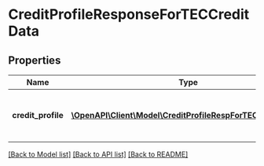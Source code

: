 # CreditProfileResponseForTECCreditData

## Properties
Name | Type | Description | Notes
------------ | ------------- | ------------- | -------------
**credit_profile** | [**\OpenAPI\Client\Model\CreditProfileRespForTECCreditData[]**](CreditProfileRespForTECCreditData.md) | TEC Connect Credit Profile Response | [optional] 

[[Back to Model list]](../README.md#documentation-for-models) [[Back to API list]](../README.md#documentation-for-api-endpoints) [[Back to README]](../README.md)


